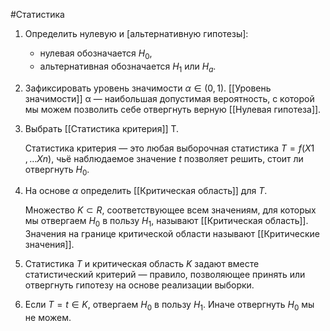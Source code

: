 #Статистика 

1.  Определить нулевую и [альтернативную гипотезы]:
	
    -   нулевая обозначается $H_0$​,
    -   альтернативная обозначается $H_1$​ или $H_a​$.
1.  Зафиксировать уровень значимости $α∈(0, 1)$. [[Уровень значимости]] α — наибольшая допустимая вероятность, с которой мы можем позволить себе отвергнуть верную [[Нулевая гипотеза]].
2.  Выбрать [[Статистика критерия]] T.
	
    Статистика критерия — это любая выборочная статистика $T=f(X1​, …Xn​)$, чьё наблюдаемое значение $t$ позволяет решить, стоит ли отвергнуть $H_0$​.
4.  На основе $α$ определить [[Критическая область]] для $T$.
    
    Множество $K⊂R$, соответствующее всем значениям, для которых мы отвергаем $H_0$​ в пользу $H_1$​, называют [[Критическая область]]. Значения на границе критической области называют [[Критические значения]].
    
5.  Статистика $T$ и критическая область $K$ задают вместе статистический критерий — правило, позволяющее принять или отвергнуть гипотезу на основе реализации выборки.
    
6.  Если $T=t∈K$, отвергаем $H_0$​ в пользу $H_1$​. Иначе отвергнуть $H_0$​ мы не можем.